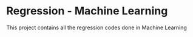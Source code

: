 # Regression - Machine Learning


This project contains all the regression codes done in Machine Learning
